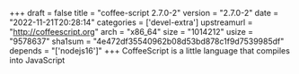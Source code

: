 +++
draft = false
title = "coffee-script 2.7.0-2"
version = "2.7.0-2"
date = "2022-11-21T20:28:14"
categories = ['devel-extra']
upstreamurl = "http://coffeescript.org"
arch = "x86_64"
size = "1014212"
usize = "9578637"
sha1sum = "4e472df35540962b08d53bd878c1f9d7539985df"
depends = "['nodejs16']"
+++
CoffeeScript is a little language that compiles into JavaScript